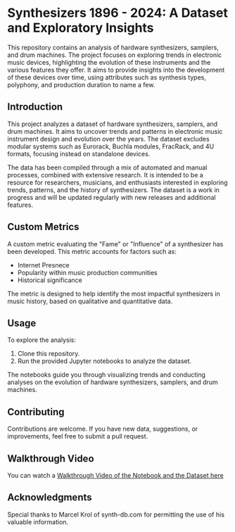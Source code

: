 # Synthesizers 1896 - 2024: A Dataset and Exploratory Insights

This repository contains an analysis of hardware synthesizers, samplers, and drum machines. The project focuses on exploring trends in electronic music devices, highlighting the evolution of these instruments and the various features they offer. It aims to provide insights into the development of these devices over time, using attributes such as synthesis types, polyphony, and production duration to name a few.


## Introduction

This project analyzes a dataset of hardware synthesizers, samplers, and drum machines. It aims to uncover trends and patterns in electronic music instrument design and evolution over the years. The dataset excludes modular systems such as Eurorack, Buchla modules, FracRack, and 4U formats, focusing instead on standalone devices.

The data has been compiled through a mix of automated and manual processes, combined with extensive research. It is intended to be a resource for researchers, musicians, and enthusiasts interested in exploring trends, patterns, and the history of synthesizers. The dataset is a work in progress and will be updated regularly with new releases and additional features.


## Custom Metrics

A custom metric evaluating the "Fame" or "Influence" of a synthesizer has been developed. This metric accounts for factors such as:
- Internet Presnece 
- Popularity within music production communities
- Historical significance

The metric is designed to help identify the most impactful synthesizers in music history, based on qualitative and quantitative data.

## Usage

To explore the analysis:
1. Clone this repository.
2. Run the provided Jupyter notebooks to analyze the dataset.

The notebooks guide you through visualizing trends and conducting analyses on the evolution of hardware synthesizers, samplers, and drum machines.

## Contributing

Contributions are welcome. If you have new data, suggestions, or improvements, feel free to submit a pull request.

## Walkthrough Video

You can watch a [Walkthrough Video of the Notebook and the Dataset here](https://youtu.be/Omj405hkOt0)

## Acknowledgments

Special thanks to Marcel Krol of synth-db.com for permitting the use of his valuable information.
